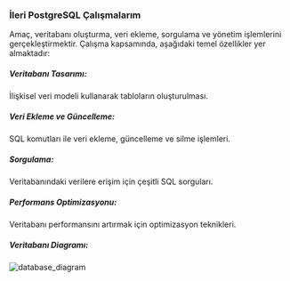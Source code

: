### İleri PostgreSQL Çalışmalarım
Amaç, veritabanı oluşturma, veri ekleme, sorgulama ve yönetim işlemlerini gerçekleştirmektir. Çalışma kapsamında, aşağıdaki temel özellikler yer almaktadır:

##### Veritabanı Tasarımı:
İlişkisel veri modeli kullanarak tabloların oluşturulması.
##### Veri Ekleme ve Güncelleme:
SQL komutları ile veri ekleme, güncelleme ve silme işlemleri.
##### Sorgulama:
Veritabanındaki verilere erişim için çeşitli SQL sorguları.
##### Performans Optimizasyonu:
Veritabanı performansını artırmak için optimizasyon teknikleri.

##### Veritabanı Diagramı:
![database_diagram](https://github.com/user-attachments/assets/d8fbffca-dabb-4b7b-95af-711d435b4500)
